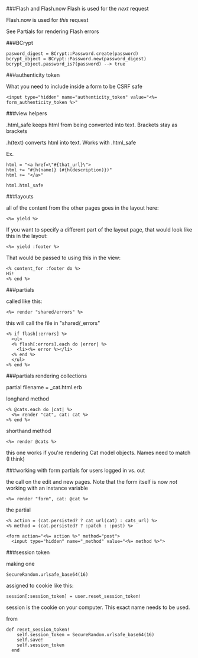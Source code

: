 

###Flash and Flash.now
Flash is used for the *next* request

Flash.now is used for *this* request

See Partials for rendering Flash errors

###BCrypt
```
pasword_digest = BCrypt::Password.create(password)
bcrypt_object = BCrypt::Password.new(password_digest)
bcrypt_object.password_is?(password) --> true
```
###authenticity token

What you need to include inside a form to be CSRF safe

```
<input type="hidden" name="authenticity_token" value="<%= form_authenticity_token %>"
```

###view helpers

.html_safe keeps html from being converted into text. Brackets stay as brackets

.h(text) converts html into text. Works with .html_safe

Ex.

```
html = "<a href=\"#{that_url}\">
html += "#{h(name)} (#{h(description)})"
html += "</a>"

html.html_safe
```

###layouts

all of the content from the other pages goes in the layout here:
```
<%= yield %>
```

If you want to specify a different part of the layout page, that would look like this in the layout:
```
<%= yield :footer %>
```
That would be passed to using this in the view:
```
<% content_for :footer do %>
Hi!
<% end %>
```

###partials

called like this:
```
<%= render "shared/errors" %>
```

this will call the file in "shared/_errors"
```
<% if flash[:errors] %>
  <ul>
  <% flash[:errors].each do |error| %>
    <li><%= error %></li>
  <% end %>
  </ul>
<% end %>
```

###partials rendering collections

partial filename = _cat.html.erb

longhand method

```
<% @cats.each do |cat| %>
  <%= render "cat", cat: cat %>
<% end %>
```
shorthand method
```
<%= render @cats %>
```
this one works if you're rendering Cat model objects. Names need to match (I think)

###working with form partials for users logged in vs. out

the call on the edit and new pages. Note that the form itself is now *not* working with an instance variable
```
<%= render "form", cat: @cat %>
```
the partial

```
<% action = (cat.persisted? ? cat_url(cat) : cats_url) %>
<% method = (cat.persisted? ? :patch : :post) %>

<form action="<%= action %>" method="post">
  <input type="hidden" name="_method" value="<%= method %>">
  ```
###session token

making one
```
SecureRandom.urlsafe_base64(16)
```
assigned to cookie like this:
```
session[:session_token] = user.reset_session_token!
```
session is the cookie on your computer. This exact name needs to be used.

from
```  
def reset_session_token!
    self.session_token = SecureRandom.urlsafe_base64(16)
    self.save!
    self.session_token
  end
```

